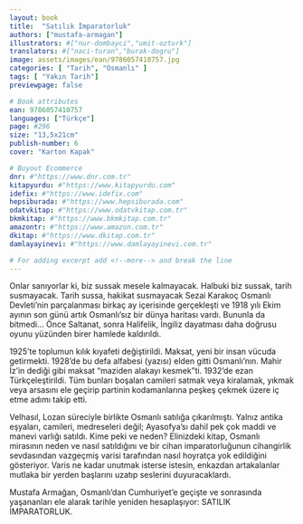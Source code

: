 ```yaml
---
layout: book
title:  "Satılık İmparatorluk"
authors: ["mustafa-armagan"]
illustrators: #["nur-dombayci","umit-ozturk"]
translators: #["naci-turan","burak-dogru"]
image: assets/images/ean/9786057410757.jpg
categories: [ "Tarih", "Osmanlı" ]
tags: [ "Yakın Tarih"]
previewpage: false

# Book attributes
ean: 9786057410757
languages: ["Türkçe"]
page: #296
size: "13,5x21cm"
publish-number: 6
cover: "Karton Kapak"

# Buyout Ecommerce
dnr: #"https://www.dnr.com.tr"
kitapyurdu: #"https://www.kitapyurdu.com"
idefix: #"https://www.idefix.com"
hepsiburada: #"https://www.hepsiburada.com"
odatvkitap: #"https://www.odatvkitap.com.tr"
bkmkitap: #"https://www.bkmkitap.com.tr"
amazontr: #"https://www.amazon.com.tr"
dkitap: #"https://www.dkitap.com.tr"
damlayayinevi: #"https://www.damlayayinevi.com.tr"

# For adding excerpt add <!--more--> and break the line
---
```

Onlar sanıyorlar ki, biz sussak mesele kalmayacak. Halbuki biz sussak, tarih susmayacak. Tarih sussa, hakikat susmayacak Sezai Karakoç Osmanlı Devleti’nin parçalanması birkaç ay içerisinde gerçekleşti ve 1918 yılı Ekim ayının son günü artık Osmanlı’sız bir dünya haritası vardı. Bununla da bitmedi… Önce Saltanat, sonra Halifelik, İngiliz dayatması daha doğrusu oyunu yüzünden birer hamlede kaldırıldı.
<!--more-->

1925’te toplumun kılık kıyafeti değiştirildi. Maksat, yeni bir insan vücuda getirmekti. 1928’de bu defa alfabesi (yazısı) elden gitti Osmanlı’nın. Mahir İz’in dediği gibi maksat “maziden alakayı kesmek”ti. 1932’de ezan Türkçeleştirildi. Tüm bunları boşalan camileri satmak veya kiralamak, yıkmak veya arsasını ele geçirip partinin kodamanlarına peşkeş çekmek üzere iç etme adımı takip etti.

Velhasıl, Lozan süreciyle birlikte Osmanlı satılığa çıkarılmıştı. Yalnız antika eşyaları, camileri, medreseleri değil; Ayasofya’sı dahil pek çok maddi ve manevi varlığı satıldı. Kime peki ve neden? Elinizdeki kitap, Osmanlı mirasının neden ve nasıl satıldığını ve bir cihan imparatorluğunun cihangirlik sevdasından vazgeçmiş varisi tarafından nasıl hoyratça yok edildiğini gösteriyor. Varis ne kadar unutmak isterse istesin, enkazdan artakalanlar mutlaka bir yerden başlarını uzatıp seslerini duyuracaklardı.

Mustafa Armağan, Osmanlı’dan Cumhuriyet’e geçişte ve sonrasında yaşananları ele alarak tarihle yeniden hesaplaşıyor: SATILIK İMPARATORLUK.
